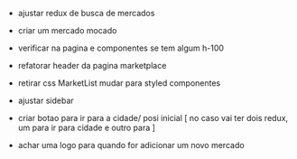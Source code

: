 - ajustar redux de busca de mercados
- criar um mercado mocado
- verificar na pagina e componentes se tem algum h-100
- refatorar header da pagina marketplace
- retirar css MarketList mudar para styled componentes
- ajustar sidebar

- criar botao para ir para a cidade/ posi inicial
  [ no caso vai ter dois redux, um para ir para cidade e outro para ]

- achar uma logo para quando for adicionar um novo mercado
